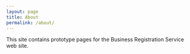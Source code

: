 ```yaml
---
layout: page
title: About
permalink: /about/
---
```

This site contains prototype pages for the Business Registration Service web site.
